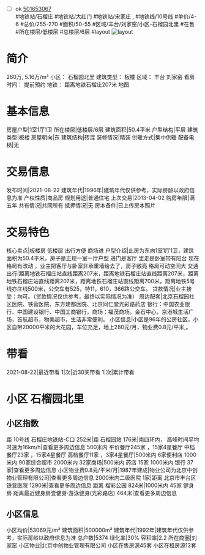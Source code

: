 - [ ] ok [501653067](https://bj.5i5j.com/ershoufang/501653067.html)  
 #地铁站/石榴庄 #地铁站/大红门 #地铁站/宋家庄 ,  #地铁线/10号线
#单价/4-6 #总价/255-270 #面积/50-55   #区域/丰台/刘家窑/小区-石榴园北里 #在售 #所在楼层/低楼层 #总楼层/6层 #layout 
![layout](http://image2a.5i5j.com/bdir/layout/540706.jpg_P5.jpg) 
# 简介 
 260万,  5.16万/m² 
小区： 石榴园北里
建筑类型： 板楼
区域： 丰台 刘家窑
看房时间： 提前预约
地铁： 距离地铁石榴庄207米 地图
# 基本信息 
 房屋户型|1室1厅1卫
所在楼层|低楼层/6层
建筑面积|50.4平米
户型结构|平层
建筑类型|板楼
房屋朝向|东
建筑结构|砖混
装修情况|精装
供暖方式|集中供暖
配备电梯|无
# 交易信息 
 发布时间|2021-08-22
建筑年代|1996年|建筑年代仅供参考，实际房龄以政府信息为准
产权性质|商品房
规划用途|普通住宅
上次交易|2013-04-02
购房年限|满五年
共有情况|共同所有
抵押情况|无
房本备件|已上传房本照片
# 交易特色 
 核心卖点|板楼房 低楼层 出行方便 商场进
户型介绍|此房为东向1室1厅1卫，建筑面积为50.4平米，房子是正规一室一厅户型 进门是客厅 里走是卧室带有阳台  现在格局有改动 ，业主把客厅与卧室非承重墙给去了，房子敞亮 格局可动空间大
交通出行|距离地铁石榴庄站直线距离207米，距离地铁石榴庄站直线距离207米，距离地铁石榴庄站直线距离207米，距离地铁石榴庄站直线距离700米，距离地铁5号线亦庄线500米，公交车有525，特11，610，366路公交车。
贷款情况|业主接受：均可。（贷款情况仅供参考，最终以实际情况为准）
周边配套|北京石榴园社区医院、铁营医院、东方建都医院、北京同仁堂光彩路药店 银行：中国农业银行、中国建设银行、中国工商银行，商场：福茂商场，金石中心，京港城生活广场，首航超市，物美超市，生活非常便利。
小区信息|小区是96年的公房社区，小区自带20000平米的大花园，车位充足，地上280元/月，物业费0.8元/平米,。
# 带看 
 2021-08-22|最近带看	 1|次|近30天带看	 1|次|累计带看
# 小区 石榴园北里
## 小区指数 
 距 10号线 石榴庄地铁站-C口 252米|距 石榴园站 176米|南四环内， 高峰时间平均时速为16km/h|查看更多周边信息
500米内 平价餐厅245家 ，15家4星餐厅
中档餐厅23家 ，15家4星餐厅
高档餐厅11家 ，3家4星餐厅|500米内 6家便利店
1000米内 90家综合超市
2000米内 32家商场|500米内 药店 15家
1000米内 银行 37家|查看更多周边信息
小区物业费0.8元/平米/月|1987年建成|物业公司为北京中创物业管理有限公司|查看更多周边信息
2000米内二级医院 1家|距离 北京市丰台区铁营医院  1290米|查看更多周边信息
距离 榴彩公园 824米|1000米内 45家 健身房
距离最近健身房壹健身·游泳健身(光彩路店) 464米|查看更多周边信息
## 小区信息 
 小区均价|53069元/m²
建筑面积|500000m²
建筑年代|1992年|建筑年代仅供参考，实际房龄以政府信息为准
总户数|5374
绿化率|30%
容积率|2.2
所在商圈|刘家窑
小区物业|北京中创物业管理有限公司
小区在售房源45套
小区在租房源13套
